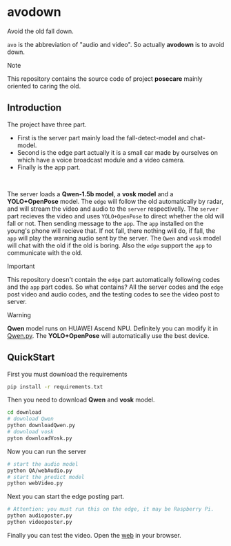 # avodown

Avoid the old fall down. <br>

`avo` is the abbreviation of "audio and video". So actually **avodown** is to avoid down.

> [!Note]
> This repository contains the source code of project **posecare** mainly oriented to caring the old.

## Introduction

The project have three part.
- First is the server part mainly load the fall-detect-model and chat-model.
- Second is the edge part actually it is a small car made by ourselves on which have a voice broadcast module and a video camera.
- Finally is the app part.

<br>

The server loads a **Qwen-1.5b model**, a **vosk model** and a **YOLO+OpenPose** model. The `edge` will follow the old automatically by radar, and will stream the video and audio to the `server` respectivelly. The `server` part recieves the video and uses `YOLO+OpenPose` to direct whether the old will fall or not. Then sending message to the `app`. The `app` installed on the young's phone will recieve that. If not fall, there nothing will do, if fall, the `app` will play the warning audio sent by the server. The `Qwen` and `vosk` model will chat with the old if the old is boring. Also the `edge` support the `app` to communicate with the old.

> [!Important]
> This repository doesn't contain the `edge` part automatically following codes and the `app` part codes. So what contains? All the server codes and the `edge` post video and audio codes, and the testing codes to see the video post to server.


> [!Warning]
> **Qwen** model runs on HUAWEI Ascend NPU. Definitely you can modify it in [Qwen.py](./server/QA/Qwen.py). The **YOLO+OpenPose** will automatically use the best device.

## QuickStart

First you must download the requirements

```bash
pip install -r requirements.txt
```

Then you need to download **Qwen** and **vosk** model.

```bash
cd download
# download Qwen
python downloadQwen.py
# download vosk
pyton downloadVosk.py
```

Now you can run the server

```bash
# start the audio model
python QA/webAudio.py
# start the predict model
python webVideo.py
```

Next you can start the edge posting part.

```bash
# Attention: you must run this on the edge, it may be Raspberry Pi.
python audioposter.py
python videoposter.py
```

Finally you can test the video. Open the [web](./client/APP/videoview.html) in your browser.
